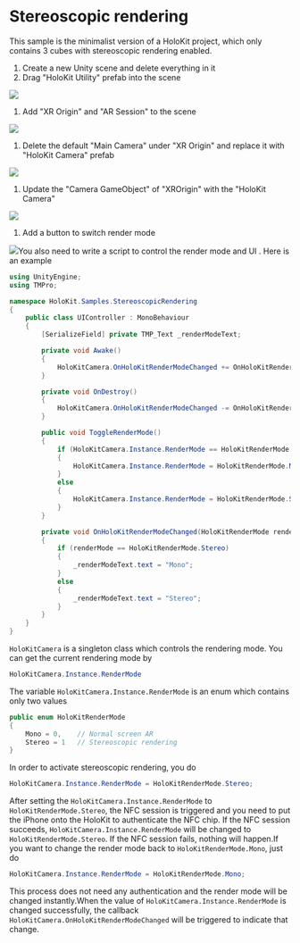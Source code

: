# Stereoscopic rendering



This sample is the minimalist version of a HoloKit project, which only contains 3 cubes with stereoscopic rendering enabled.

1. Create a new Unity scene and delete everything in it
2. Drag "HoloKit Utility" prefab into the scene

![](https://holokit.feishu.cn/space/api/box/stream/download/asynccode/?code=YjBmZjc2ZGNkNDM5NmUxNTQwM2M4MWFiZTkyNzdhMGRfQklvekFCYUJCc0FVVExlT05Bd2dUYVpLOUV1WlpTOGFfVG9rZW46Ym94Y25PdGpIYm5YQnp6d2syZ3pNRGZjbFJkXzE2NjA4NTc1NjU6MTY2MDg2MTE2NV9WNA)

1. Add "XR Origin" and "AR Session" to the scene

![](https://holokit.feishu.cn/space/api/box/stream/download/asynccode/?code=MTUzY2U2NWFmOGM0NTM0OWIxZjdjZjcxOTc3NzllODNfVm9XeU1ubzRBaVV5M0hXOWh5Q2NiRGUxTnFaQVlVSVVfVG9rZW46Ym94Y24xVFBCWUtydmZBRWtwSUFtekFkN1ZiXzE2NjA4NTc1NjU6MTY2MDg2MTE2NV9WNA)

1. Delete the default "Main Camera" under "XR Origin" and replace it with "HoloKit Camera" prefab

![](https://holokit.feishu.cn/space/api/box/stream/download/asynccode/?code=NzM5NWZhZDEzMzA2YjhiOWFlOWVhMmJmYjU0NjBkYTdfV0RQQWU2T0dQaFZnWktOSzFsMFpoSm5tTjNhSlNPVGZfVG9rZW46Ym94Y245UHR2QmNoUWVTT1N3dG9EYkQ3S0tmXzE2NjA4NTc1NjU6MTY2MDg2MTE2NV9WNA)

1. Update the "Camera GameObject" of "XROrigin" with the "HoloKit Camera"

![](https://holokit.feishu.cn/space/api/box/stream/download/asynccode/?code=MTRkNjhkNDQ0OTYzN2IwZDM5OTJiODliZjQ0MzNmZTFfdWJySEVrS1hYa2xlR3VjZ255V3JzMTRqN2pCYXFLMkxfVG9rZW46Ym94Y243aGdOcGJtUFlxSk4zcGo4VG04dWJjXzE2NjA4NTc1NjU6MTY2MDg2MTE2NV9WNA)

1. Add a button to switch render mode

![](https://holokit.feishu.cn/space/api/box/stream/download/asynccode/?code=OGJlMDQwZmQ3YmVhNDdjMDQyMzQ0ODk0MmYxMGRlZDZfTFBQb01raFdrdTRWNUNycnRzSUdacTIzMnI5SWlVM2tfVG9rZW46Ym94Y25qV2N1SmgwdmZzUHhmVFJWVVlqSm5lXzE2NjA4NTc1NjU6MTY2MDg2MTE2NV9WNA)You also need to write a script to control the render mode and UI . Here is an example

```csharp
using UnityEngine;
using TMPro;

namespace HoloKit.Samples.StereoscopicRendering
{
    public class UIController : MonoBehaviour
    {
        [SerializeField] private TMP_Text _renderModeText;

        private void Awake()
        {
            HoloKitCamera.OnHoloKitRenderModeChanged += OnHoloKitRenderModeChanged;
        }

        private void OnDestroy()
        {
            HoloKitCamera.OnHoloKitRenderModeChanged -= OnHoloKitRenderModeChanged;
        }

        public void ToggleRenderMode()
        {
            if (HoloKitCamera.Instance.RenderMode == HoloKitRenderMode.Stereo)
            {
                HoloKitCamera.Instance.RenderMode = HoloKitRenderMode.Mono;
            }
            else
            {
                HoloKitCamera.Instance.RenderMode = HoloKitRenderMode.Stereo;
            }
        }

        private void OnHoloKitRenderModeChanged(HoloKitRenderMode renderMode)
        {
            if (renderMode == HoloKitRenderMode.Stereo)
            {
                _renderModeText.text = "Mono";
            }
            else
            {
                _renderModeText.text = "Stereo";
            }
        }
    }
}
```

`HoloKitCamera` is a singleton class which controls the rendering mode. You can get the current rendering mode by

```csharp
HoloKitCamera.Instance.RenderMode
```

The variable `HoloKitCamera.Instance.RenderMode` is an enum which contains only two values

```csharp
public enum HoloKitRenderMode
{
    Mono = 0,    // Normal screen AR
    Stereo = 1   // Stereoscopic rendering
}
```

In order to activate stereoscopic rendering, you do

```csharp
HoloKitCamera.Instance.RenderMode = HoloKitRenderMode.Stereo;
```

After setting the `HoloKitCamera.Instance.RenderMode` to `HoloKitRenderMode.Stereo`, the NFC session is triggered and you need to put the iPhone onto the HoloKit to authenticate the NFC chip. If the NFC session succeeds, `HoloKitCamera.Instance.RenderMode` will be changed to `HoloKitRenderMode.Stereo`. If the NFC session fails, nothing will happen.If you want to change the render mode back to `HoloKitRenderMode.Mono`, just do

```csharp
HoloKitCamera.Instance.RenderMode = HoloKitRenderMode.Mono;
```

This process does not need any authentication and the render mode will be changed instantly.When the value of `HoloKitCamera.Instance.RenderMode` is changed successfully, the callback `HoloKitCamera.OnHoloKitRenderModeChanged` will be triggered to indicate that change.
